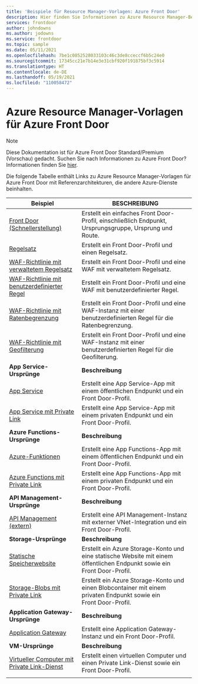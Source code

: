 ```yaml
---
title: 'Beispiele für Resource Manager-Vorlagen: Azure Front Door'
description: Hier finden Sie Informationen zu Azure Resource Manager-Beispielvorlagen für Azure Front Door.
services: frontdoor
author: johndowns
ms.author: jodowns
ms.service: frontdoor
ms.topic: sample
ms.date: 05/11/2021
ms.openlocfilehash: 7be1c0852528033103c46c3de8cceccf6b5c24e0
ms.sourcegitcommit: 17345cc21e7b14e3e31cbf920f191875bf3c5914
ms.translationtype: HT
ms.contentlocale: de-DE
ms.lasthandoff: 05/19/2021
ms.locfileid: "110058472"
---
```

# <a name="azure-resource-manager-templates-for-azure-front-door"></a>Azure Resource Manager-Vorlagen für Azure Front Door

> [!Note]
> Diese Dokumentation ist für Azure Front Door Standard/Premium (Vorschau) gedacht. Suchen Sie nach Informationen zu Azure Front Door? Informationen finden Sie [hier](../front-door-overview.md).

Die folgende Tabelle enthält Links zu Azure Resource Manager-Vorlagen für Azure Front Door mit Referenzarchitekturen, die andere Azure-Dienste beinhalten.

| Beispiel | BESCHREIBUNG |
|-|-|
| [Front Door (Schnellerstellung)](https://github.com/Azure/azure-quickstart-templates/tree/master/201-front-door-standard-premium/) | Erstellt ein einfaches Front Door-Profil, einschließlich Endpunkt, Ursprungsgruppe, Ursprung und Route.  |
| [Regelsatz](https://github.com/Azure/azure-quickstart-templates/tree/master/201-front-door-standard-premium-rule-set/) | Erstellt ein Front Door-Profil und einen Regelsatz.  |
| [WAF-Richtlinie mit verwaltetem Regelsatz](https://github.com/Azure/azure-quickstart-templates/tree/master/201-front-door-premium-waf-managed/) | Erstellt ein Front Door-Profil und eine WAF mit verwaltetem Regelsatz.  |
| [WAF-Richtlinie mit benutzerdefinierter Regel](https://github.com/Azure/azure-quickstart-templates/tree/master/201-front-door-standard-premium-waf-custom/) | Erstellt ein Front Door-Profil und eine WAF mit benutzerdefinierter Regel.  |
| [WAF-Richtlinie mit Ratenbegrenzung](https://github.com/Azure/azure-quickstart-templates/tree/master/201-front-door-standard-premium-rate-limit/) | Erstellt ein Front Door-Profil und eine WAF-Instanz mit einer benutzerdefinierten Regel für die Ratenbegrenzung.  |
| [WAF-Richtlinie mit Geofilterung](https://github.com/Azure/azure-quickstart-templates/tree/master/201-front-door-standard-premium-geo-filtering/) | Erstellt ein Front Door-Profil und eine WAF-Instanz mit einer benutzerdefinierten Regel für die Geofilterung.  |
|**App Service-Ursprünge**| **Beschreibung** |
| [App Service](https://github.com/Azure/azure-quickstart-templates/tree/master/201-front-door-standard-premium-app-service-public) | Erstellt eine App Service-App mit einem öffentlichen Endpunkt und ein Front Door-Profil.  |
| [App Service mit Private Link](https://github.com/Azure/azure-quickstart-templates/tree/master/201-front-door-premium-app-service-private-link) | Erstellt eine App Service-App mit einem privaten Endpunkt und ein Front Door-Profil.  |
|**Azure Functions-Ursprünge**| **Beschreibung** |
| [Azure-Funktionen](https://github.com/Azure/azure-quickstart-templates/tree/master/201-front-door-standard-premium-function-public/) | Erstellt eine App Functions-App mit einem öffentlichen Endpunkt und ein Front Door-Profil.  |
| [Azure Functions mit Private Link](https://github.com/Azure/azure-quickstart-templates/tree/master/201-front-door-premium-function-private-link) | Erstellt eine App Functions-App mit einem privaten Endpunkt und ein Front Door-Profil.  |
|**API Management-Ursprünge**| **Beschreibung** |
| [API Management (extern)](https://github.com/Azure/azure-quickstart-templates/tree/master/201-front-door-standard-premium-api-management-external) | Erstellt eine API Management-Instanz mit externer VNet-Integration und ein Front Door-Profil.  |
|**Storage-Ursprünge**| **Beschreibung** |
| [Statische Speicherwebsite](https://github.com/Azure/azure-quickstart-templates/tree/master/201-front-door-standard-premium-storage-static-website) | Erstellt ein Azure Storage-Konto und eine statische Website mit einem öffentlichen Endpunkt sowie ein Front Door-Profil.  |
| [Storage-Blobs mit Private Link](https://github.com/Azure/azure-quickstart-templates/tree/master/201-front-door-premium-storage-blobs-private-link) | Erstellt ein Azure Storage-Konto und einen Blobcontainer mit einem privaten Endpunkt sowie ein Front Door-Profil.  |
|**Application Gateway-Ursprünge**| **Beschreibung** |
| [Application Gateway](https://github.com/Azure/azure-quickstart-templates/tree/master/201-front-door-standard-premium-application-gateway-public) | Erstellt eine Application Gateway-Instanz und ein Front Door-Profil. |
|**VM-Ursprünge**| **Beschreibung** |
| [Virtueller Computer mit Private Link-Dienst](https://github.com/Azure/azure-quickstart-templates/tree/master/201-front-door-premium-vm-private-link) | Erstellt einen virtuellen Computer und einen Private Link-Dienst sowie ein Front Door-Profil. |
| | |
